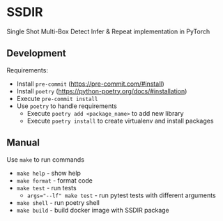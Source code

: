 # SSDIR

Single Shot Multi-Box Detect Infer & Repeat implementation in PyTorch

## Development

Requirements:

- Install `pre-commit` (https://pre-commit.com/#install)
- Install `poetry` (https://python-poetry.org/docs/#installation)
- Execute `pre-commit install`
- Use `poetry` to handle requirements
  - Execute `poetry add <package_name>` to add new library
  - Execute `poetry install` to create virtualenv and install packages

## Manual

Use `make` to run commands

- `make help` - show help
- `make format` - format code
- `make test` - run tests
  - `args="--lf" make test` - run pytest tests with different arguments
- `make shell` - run poetry shell
- `make build` - build docker image with SSDIR package
